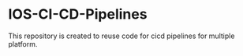 # IOS-CI-CD-Pipelines
This repository is created to reuse code for cicd pipelines for multiple platform.

